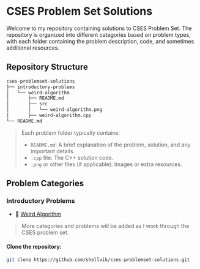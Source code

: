 # CSES Problem Set Solutions

Welcome to my repository containing solutions to CSES Problem Set. The repository is organized into different categories based on problem types, with each folder containing the problem description, code, and sometimes additional resources.

## Repository Structure  
```bash
cses-problemset-solutions
├── introductory-problems
│   └── weird-algorithm
│       ├── README.md
│       ├── src
│       │   └── weird-algorithm.png
│       ├── weird-algorithm.cpp
└── README.md
```

> Each problem folder typically contains:
> - `README.md`: A brief explanation of the problem, solution, and any important details.
> - `.cpp` file: The C++ solution code.
> - `.png` or other files (if applicable): Images or extra resources.

## Problem Categories
### Introductory Problems
- 📄 [Weird Algorithm](introductory-problems/weird-algorithm)

> More categories and problems will be added as I work through the CSES problem set.

#### Clone the repository:
   ```bash
   git clone https://github.com/shellvik/cses-problemset-solutions.git
